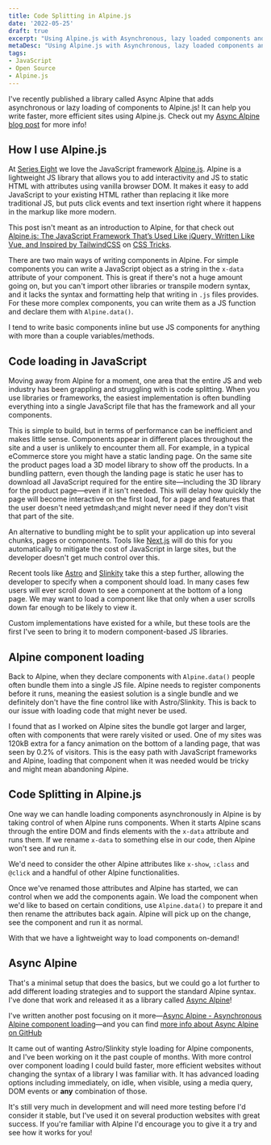 ```yaml
---
title: Code Splitting in Alpine.js
date: '2022-05-25'
draft: true
excerpt: "Using Alpine.js with Asynchronous, lazy loaded components and code splitting"
metaDesc: "Using Alpine.js with Asynchronous, lazy loaded components and code splitting"
tags:
- JavaScript
- Open Source
- Alpine.js
---
```


I've recently published a library called Async Alpine that adds asynchronous or lazy loading of components to Alpine.js! It can help you write faster, more efficient sites using Alpine.js. Check out my [Async Alpine blog post](#0) for more info!

## How I use Alpine.js

At [Series Eight](https://serieseight.com) we love the JavaScript framework [Alpine.js](https://alpinejs.dev). Alpine is a lightweight JS library that allows you to add interactivity and JS to static HTML with attributes using vanilla browser DOM. It makes it easy to add JavaScript to your existing HTML rather than replacing it like more traditional JS, but puts click events and text insertion right where it happens in the markup like more modern.

This post isn't meant as an introduction to Alpine, for that check out [Alpine.js: The JavaScript Framework That’s Used Like jQuery, Written Like Vue, and Inspired by TailwindCSS](https://css-tricks.com/alpine-js-the-javascript-framework-thats-used-like-jquery-written-like-vue-and-inspired-by-tailwindcss/) on [CSS Tricks](https://css-tricks.com/).

There are two main ways of writing components in Alpine. For simple components you can write a JavaScript object as a string in the `x-data` attribute of your component. This is great if there's not a huge amount going on, but you can't import other libraries or transpile modern syntax, and it lacks the syntax and formatting help that writing in `.js` files provides.
For these more complex components, you can write them as a JS function and declare them with `Alpine.data()`.

I tend to write basic components inline but use JS components for anything with more than a couple variables/methods.

## Code loading in JavaScript

Moving away from Alpine for a moment, one area that the entire JS and web industry has been grappling and struggling with is code splitting. When you use libraries or frameworks, the easiest implementation is often bundling everything into a single JavaScript file that has the framework and all your components.

This is simple to build, but in terms of performance can be inefficient and makes little sense. Components appear in different places throughout the site and a user is unlikely to encounter them all. For example, in a typical eCommerce store you might have a static landing page. On the same site the product pages load a 3D model library to show off the products. In a bundling pattern, even though the landing page is static he user has to download all JavaScript required for the entire site&mdash;including the 3D library for the product page&mdash;even if it isn't needed. This will delay how quickly the page will become interactive on the first load, for a page and features that the user doesn't need yetmdash;and might never need if they don't visit that part of the site.

An alternative to bundling might be to split your application up into several chunks, pages or components. Tools like [Next.js](https://nextjs.org) will do this for you automatically to mitigate the cost of JavaScript in large sites, but the developer doesn't get much control over this.

Recent tools like [Astro](https://astro.build) and [Slinkity](https://slinkity.dev) take this a step further, allowing the developer to specify when a component should load. In many cases few users will ever scroll down to see a component at the bottom of a long page. We may want to load a component like that only when a user scrolls down far enough to be likely to view it.

Custom implementations have existed for a while, but these tools are the first I've seen to bring it to modern component-based JS libraries.

## Alpine component loading

Back to Alpine, when they declare components with `Alpine.data()` people often bundle them into a single JS file. Alpine needs to register components before it runs, meaning the easiest solution is a single bundle and we definitely don't have the fine control like with Astro/Slinkity. This is back to our issue with loading code that might never be used.

I found that as I worked on Alpine sites the bundle got larger and larger, often with components that were rarely visited or used. One of my sites was 120kB extra for a fancy animation on the bottom of a landing page, that was seen by 0.2% of visitors. This is the easy path with JavaScript frameworks and Alpine, loading that component when it was needed would be tricky and might mean abandoning Alpine.

## Code Splitting in Alpine.js

One way we can handle loading components asynchronously in Alpine is by taking control of when Alpine runs components. When it starts Alpine scans through the entire DOM and finds elements with the `x-data` attribute and runs them. If we rename `x-data` to something else in our code, then Alpine won't see and run it.

We'd need to consider the other Alpine attributes like `x-show`, `:class` and `@click` and a handful of other Alpine functionalities.

Once we've renamed those attributes and Alpine has started, we can control when we add the components again. We load the component when we'd like to based on certain conditions, use `Alpine.data()` to prepare it and then rename the attributes back again. Alpine will pick up on the change, see the component and run it as normal.

With that we have a lightweight way to load components on-demand!

## Async Alpine

That's a minimal setup that does the basics, but we could go a lot further to add different loading strategies and to support the standard Alpine syntax. I've done that work and released it as a library called [Async Alpine](https://github.com/Accudio/async-alpine)!

I've written another post focusing on it more&mdash;[Async Alpine - Asynchronous Alpine component loading](#0)&mdash;and you can find [more info about Async Alpine on GitHub](https://github.com/Accudio/async-alpine)

It came out of wanting Astro/Slinkity style loading for Alpine components, and I've been working on it the past couple of months. With more control over component loading I could build faster, more efficient websites without changing the syntax of a library I was familiar with. It has advanced loading options including immediately, on idle, when visible, using a media query, DOM events or **any** combination of those.

It's still very much in development and will need more testing before I'd consider it stable, but I've used it on several production websites with great success. If you're familiar with Alpine I'd encourage you to give it a try and see how it works for you!
